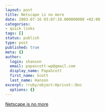 ```yaml
---
layout: post
title: Netscape is no more
date: 2003-07-16 03:07:19.000000000 +02:00
categories:
- quick links
tags: []
status: publish
type: post
published: true
meta: {}
author:
  login: shanson
  email: papascott-wp@gmail.com
  display_name: PapaScott
  first_name: Scott
  last_name: Hanson
excerpt: !ruby/object:Hpricot::Doc
  options: {}
---
```

<p><a title="Long live Mozilla" href="http://www.mozillazine.org/talkback.html?article=3422">Netscape is no more</a></p>
